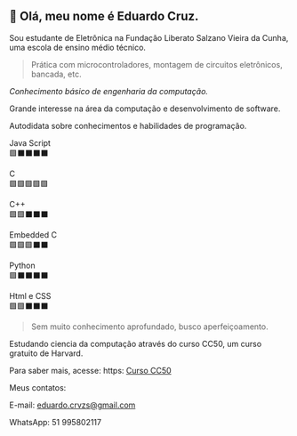 ## 👋 Olá, meu nome é Eduardo Cruz.

Sou estudante de Eletrônica na Fundação Liberato Salzano Vieira da Cunha, uma escola de ensino médio técnico.
> Prática com microcontroladores, montagem de circuitos eletrônicos, bancada, etc.

*Conhecimento básico de engenharia da computação.*

Grande interesse na área da computação e desenvolvimento de software.

Autodidata sobre conhecimentos e habilidades de programação.

Java Script  
🟩⬛⬛⬛⬛

C           
🟩🟩🟩🟩🟩

C++         
🟩🟩⬛⬛⬛

Embedded C  
🟩🟩🟩⬛⬛

Python      
🟩⬛⬛⬛⬛

Html e CSS  
🟩🟩⬛⬛⬛

> Sem muito conhecimento aprofundado, busco aperfeiçoamento.

Estudando ciencia da computação através do curso CC50, um curso gratuito de Harvard.

Para saber mais, acesse: https: [Curso CC50](//materiais.napratica.org.br/cc50/?_gl=1*vw4t9u*_ga*MTgwMzAyNjA1My4xNjUyMTgzNjc2*_ga_7WBS7RLRD9*MTY1ODgzNjgwNC4zLjAuMTY1ODgzNjgxMi41Mg)

Meus contatos:

E-mail: eduardo.crvzs@gmail.com

WhatsApp: 51 995802117
